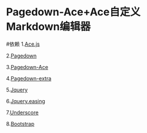 Pagedown-Ace+Ace自定义Markdown编辑器
========
#依赖
1.[Ace.js][1]

2.[Pagedown][2]

3.[Pagedown-Ace][3]

4.[Pagedown-extra][4]

5.[Jquery][5]

6.[Jquery.easing][6]

7.[Underscore][7]

8.[Bootstrap][8]















  [1]: https://github.com/ajaxorg/ace/
  [2]: http://code.google.com/p/pagedown/
  [3]: https://github.com/benweet/pagedown-ace
  [4]: https://github.com/jmcmanus/pagedown-extra
  [5]: http://jquery.com/
  [6]: http://gsgd.co.uk/sandbox/jquery/easing/
  [7]: http://underscorejs.org/
  [8]: http://www.bootcss.com/
